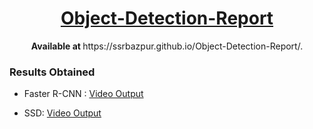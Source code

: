 <h1 align="center"><u> Object-Detection-Report </u></h1>
<p align="center" > <b> Available at </b>  https://ssrbazpur.github.io/Object-Detection-Report/.  </p>
<h3> Results Obtained </h3>
<ul>
  <li>
Faster R-CNN : <a href="https://drive.google.com/file/d/1YzLh95cSyG0ccjEJmD0-
  qVh7fu2d9oMS/view?usp=sharing"> Video Output </a> </li>
  <li>
    
SSD: <a href="https://drive.google.com/open?id=1i_Lgl6GMBx_w0JZl1wlgopwwcRrcNOSr"> Video Output </a></li>
</ul>

